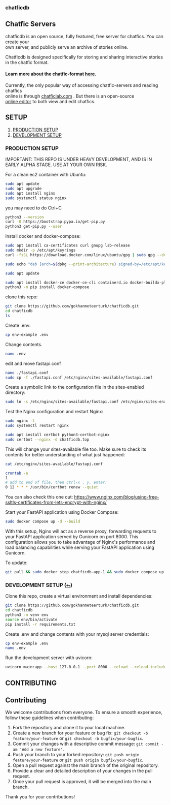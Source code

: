 ### chatficdb

## Chatfic Servers
chatficdb is an open source, fully featured, free server for chatfics. You can create your  
own server, and publicly serve an archive of stories online.

Chatficdb is designed specifically for storing and sharing interactive stories  
in the chatfic format.

#### Learn more about the chatfic-format [here](https://gokhanmeteerturk.github.io/chatfic-format/).

Currently, the only popular way of accessing chatfic-servers and reading chatfics  
online is through [chatficlab.com](https://chatficlab.com) . But there is an open-source  
[online editor](https://github.com/gokhanmeteerturk/chatficbasic-html-editor) to both view and edit chatfics.

## SETUP

1. [PRODUCTION SETUP](#production-setup)
2. [DEVELOPMENT SETUP](#development-setup-)

### PRODUCTION SETUP

IMPORTANT: THIS REPO IS UNDER HEAVY DEVELOPMENT, AND IS IN EARLY ALPHA STAGE. USE AT YOUR OWN RISK.

For a clean ec2 container with Ubuntu:

```bash
sudo apt update
sudo apt upgrade
sudo apt install nginx
sudo systemctl status nginx
```

you may need to do Ctrl+C

```bash
python3 --version
curl -O https://bootstrap.pypa.io/get-pip.py
python3 get-pip.py --user
```

Install docker and docker-compose:

```bash
sudo apt install ca-certificates curl gnupg lsb-release
sudo mkdir -p /etc/apt/keyrings
curl -fsSL https://download.docker.com/linux/ubuntu/gpg | sudo gpg --dearmor -o /etc/apt/keyrings/docker.gpg

sudo echo "deb [arch=$(dpkg --print-architecture) signed-by=/etc/apt/keyrings/docker.gpg] https://download.docker.com/linux/ubuntu $(lsb_release -cs) stable" | sudo tee /etc/apt/sources.list.d/docker.list > /dev/null

sudo apt update

sudo apt install docker-ce docker-ce-cli containerd.io docker-buildx-plugin docker-compose-plugin
python3 -m pip install docker-compose
```

clone this repo:

```bash
git clone https://github.com/gokhanmeteerturk/chatficdb.git
cd chatficdb
ls
```

Create .env:

```bash
cp env-example .env
```

Change contents.

```bash
nano .env
```
edit and move fastapi.conf

```bash
nano ./fastapi.conf
sudo cp -f ./fastapi.conf /etc/nginx/sites-available/fastapi.conf
```

Create a symbolic link to the configuration file in the sites-enabled
directory:

```bash
sudo ln -s /etc/nginx/sites-available/fastapi.conf /etc/nginx/sites-enabled/
```

Test the Nginx configuration and restart Nginx:

```bash
sudo nginx -t
sudo systemctl restart nginx
```

```bash
sudo apt install certbot python3-certbot-nginx
sudo certbot --nginx -d chatficdb.top
```

This will change your sites-available file too. Make sure to check its contents
for better understanding of what just happened:

```bash
cat /etc/nginx/sites-available/fastapi.conf
```

```bash
crontab -e
1
# add to end of file, then ctrl-x , y, enter:
0 12 * * * /usr/bin/certbot renew --quiet
```

You can also check this one out:
https://www.nginx.com/blog/using-free-ssltls-certificates-from-lets-encrypt-with-nginx/

Start your FastAPI application using Docker Compose:

```bash
sudo docker compose up -d --build
```

With this setup, Nginx will act as a reverse proxy, forwarding requests to your
FastAPI application served by Gunicorn on port 8000. This configuration allows
you to take advantage of Nginx's performance and load balancing capabilities
while serving your FastAPI application using Gunicorn.

To update:

```bash
git pull && sudo docker stop chatficdb-app-1 && sudo docker compose up -d --build
```

### DEVELOPMENT SETUP ([⮢](#setup))

Clone this repo, create a virtual environment and install dependencies:

```bash
git clone https://github.com/gokhanmeteerturk/chatficdb.git
cd chatficdb
python3 -m venv env
source env/bin/activate
pip install -r requirements.txt
```

Create .env and change contents with your mysql server credentials:

```bash
cp env-example .env
nano .env
```

Run the development server with uvicorn:

```bash
uvicorn main:app --host 127.0.0.1 --port 8000 --reload --reload-include '*.html' --reload-include '.env'
```

## CONTRIBUTING

## Contributing

We welcome contributions from everyone. To ensure a smooth experience, follow these guidelines when contributing:

1. Fork the repository and clone it to your local machine.
2. Create a new branch for your feature or bug fix: `git checkout -b feature/your-feature` or `git checkout -b bugfix/your-bugfix`.
3. Commit your changes with a descriptive commit message: `git commit -am 'Add a new feature'`.
4. Push your branch to your forked repository: `git push origin feature/your-feature` or `git push origin bugfix/your-bugfix`.
5. Open a pull request against the main branch of the original repository.
6. Provide a clear and detailed description of your changes in the pull request.
7. Once your pull request is approved, it will be merged into the main branch.

Thank you for your contributions!
